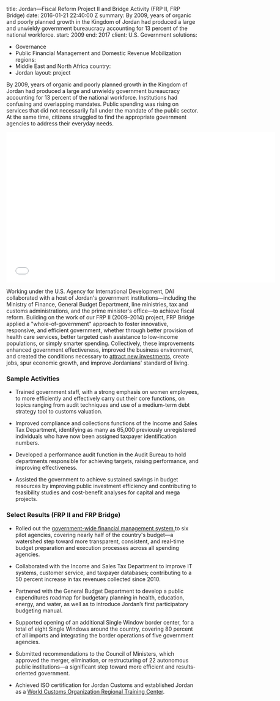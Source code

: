 
title: Jordan—Fiscal Reform Project II and Bridge Activity (FRP II, FRP Bridge)
date: 2016-01-21 22:40:00 Z
summary: By 2009, years of organic and poorly planned growth in the Kingdom of Jordan
  had produced a large and unwieldy government bureaucracy accounting for 13 percent
  of the national workforce.
start: 2009
end: 2017
client: U.S. Government
solutions:
- Governance
- Public Financial Management and Domestic Revenue Mobilization
regions:
- Middle East and North Africa
country:
- Jordan
layout: project


By 2009, years of organic and poorly planned growth in the Kingdom of Jordan had produced a large and unwieldy government bureaucracy accounting for 13 percent of the national workforce. Institutions had confusing and overlapping mandates. Public spending was rising on services that did not necessarily fall under the mandate of the public sector. At the same time, citizens struggled to find the appropriate government agencies to address their everyday needs.

<iframe allowfullscreen="" frameborder="0" height="394" mozallowfullscreen="" src="//player.vimeo.com/video/110790897" webkitallowfullscreen="" width="703"></iframe>

Working under the U.S. Agency for International Development, DAI collaborated with a host of Jordan's government institutions—including the Ministry of Finance, General Budget Department, line ministries, tax and customs administrations, and the prime minister's office—to achieve fiscal reform. Building on the work of our FRP II (2009–2014) project, FRP Bridge applied a "whole-of-government" approach to foster innovative, responsive, and efficient government, whether through better provision of health care services, better targeted cash assistance to low-income populations, or simply smarter spending. Collectively, these improvements enhanced government effectiveness, improved the business environment, and created the conditions necessary to [attract new investments](http://dai-global-developments.com/articles/fiscal-project-helps-jordan-issue-bond?utm_source=daidotcom), create jobs, spur economic growth, and improve Jordanians' standard of living.

### Sample Activities

* Trained government staff, with a strong emphasis on women employees, to more efficiently and effectively carry out their core functions, on topics ranging from audit techniques and use of a medium-term debt strategy tool to customs valuation.

* Improved compliance and collections functions of the Income and Sales Tax Department, identifying as many as 65,000 previously unregistered individuals who have now been assigned taxpayer identification numbers.

* Developed a performance audit function in the Audit Bureau to hold departments responsible for achieving targets, raising performance, and improving effectiveness.

* Assisted the government to achieve sustained savings in budget resources by improving public investment efficiency and contributing to feasibility studies and cost-benefit analyses for capital and mega projects.

### Select Results (FRP II and FRP Bridge)

* Rolled out the [government-wide financial management system ](/news/usaid-jordan-fiscal-reform-project-produces-video-new-budgeting-tool)to six pilot agencies, covering nearly half of the country's budget—a watershed step toward more transparent, consistent, and real-time budget preparation and execution processes across all spending agencies.

* Collaborated with the Income and Sales Tax Department to improve IT systems, customer service, and taxpayer databases; contributing to a 50 percent increase in tax revenues collected since 2010.

* Partnered with the General Budget Department to develop a public expenditures roadmap for budgetary planning in health, education, energy, and water, as well as to introduce Jordan’s first participatory budgeting manual.

* Supported opening of an additional Single Window border center, for a total of eight Single Windows around the country, covering 80 percent of all imports and integrating the border operations of five government agencies.

* Submitted recommendations to the Council of Ministers, which approved the merger, elimination, or restructuring of 22 autonomous public institutions—a significant step toward more efficient and results-oriented government.

* Achieved ISO certification for Jordan Customs and established Jordan as a [World Customs Organization Regional Training Center](/news/jordan%E2%80%99s-customs-department%E2%80%94-middle-east-model%E2%80%94launches-regional-training-0).
